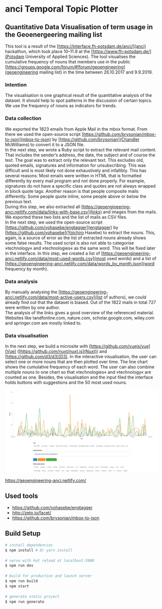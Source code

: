 # anci Temporal Topic Plotter
## Quantitative Data Visualisation of term usage in the Geoenergeering mailing list
This tool is a result of the [https://interface.fh-potsdam.de/anci/](anci) hackathon, which took place 10–11.9 at the [https://www.fh-potsdam.de/](Potsdam University of Applied Sciences). The tool visualises the cumulative frequency of nouns that members use in the public [https://groups.google.com/forum/#!forum/geoengineering](geoengineering mailing list) in the time between 26.10.2017 and 9.9.2019.

### Intention
The visualisation is one graphical result of the quantitative analysis of the dataset. It should help to spot patterns in the discussion of certain topics. We use the frequency of nouns as indicators for trends.

### Data collection
We exported the 1823 emails from Apple Mail in the mbox format. From there we used the open-source script [https://github.com/brysonian/mbox-to-json](mbox-to-json) by [https://github.com/brysonian](Chandler McWilliams) to convert it to a JSON file.<br />In the next step, we wrote a Ruby script to extract the relevant mail content. That includes the sender’s address, the date, the subject and of course the text. The goal was to extract only the relevant text. This excludes old, quoted emails, signatures and information for unsubscribing. This was difficult and is most likely not done exhaustively and infallibly. This has several reasons: Most emails were written in HTML that is formatted differently by every mail program and not done properly. For example, signatures do not have a specific class and quotes are not always wrapped in block quote tags. Another reason is that people composite mails differently. Some people quote inline, some people above or below the previous text.<br />During this step, we also extracted all [https://geoengineering-anci.netlify.com/data/links-with-base.csv](links) and images from the mails. We exported these two lists and the list of mails as CSV files.<br />In the next step, we used the open-source script [https://github.com/yohasebe/engtagger](engtagger) by [https://github.com/yohasebe](Yoichiro Hasebe) to extract the nouns. This, again, is a source of error as the list of extracted nouns already shows some false results. The used script is also not able to categorise »technology« and »technologies« as the same word. This will be fixed later in the interface. In this step, we created a list of [https://geoengineering-anci.netlify.com/data/most-used-words.csv](most used words) and a list of [https://geoengineering-anci.netlify.com/data/words_by_month.json](word frequency by month).

### Data analysis
By manually analysing the [https://geoengineering-anci.netlify.com/data/most-active-users.csv](list of authors), we could already find out that the dataset is biased. Out of the 1822 mails in total 727 were written by one author.<br />The analysis of the links gives a good overview of the referenced material. Websites like tandfonline.com, nature.com, scholar.google.com, wiley.com and springer.com are mostly linked to.

### Data visualisation
In the next step, we build a microsite with [https://github.com/vuejs/vue](Vue) ([https://github.com/nuxt/nuxt.js](Nuxt)) and [https://github.com/d3/d3](D3). In the interactive visualisation, the user can select one or more nouns that are then plotted over time. The line chart shows the cumulative frequency of each word. The user can also combine multiple nouns to one chart so that »technologies« and »technology« are counted as one. Besides, the visualisation and the input filed the interface holds buttons with suggestions and the 50 most used nouns.

![Screenshot](screenshot.png)

https://geoengineering-anci.netlify.com/

## Used tools
- https://github.com/yohasebe/engtagger
- http://zeto.io/facet/
- https://github.com/brysonian/mbox-to-json

## Build Setup

``` bash
# install dependencies
$ npm install # Or yarn install

# serve with hot reload at localhost:3000
$ npm run dev

# build for production and launch server
$ npm run build
$ npm start

# generate static project
$ npm run generate
```
